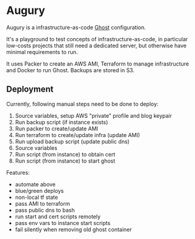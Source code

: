 # Augury

Augury is a infrastructure-as-code [Ghost](https://ghost.org/) configuration.

It's a playground to test concepts of infrastructure-as-code, in particular 
low-costs projects that still need a dedicated server, but otherwise have minimal
requirements to run.

It uses Packer to create an AWS AMI, Terraform to manage infrastructure and Docker to run Ghost.
Backups are stored in S3.

## Deployment

Currently, following manual steps need to be done to deploy:

1. Source variables, setup AWS "private" profile and blog keypair
2. Run backup script (if instance exists)
3. Run packer to create/update AMI
4. Run terraform to create/update infra (update AMI)
5. Run upload backup script (update public dns)
6. Source variables
7. Run script (from instance) to obtain cert
8. Run script (from instance) to start ghost

Features:
- automate above
- blue/green deploys
- non-local tf state
- pass AMI to terraform
- pass public dns to bash
- run start and cert scripts remotely
- pass env vars to instance start scripts
- fail silently when removing old ghost container
